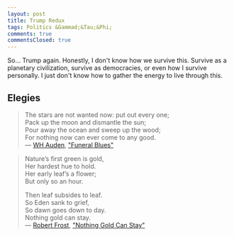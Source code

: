 ```yaml
---
layout: post
title: Trump Redux
tags: Politics &Gammad;&Tau;&Phi;
comments: true
commentsClosed: true
---
```


So&hellip; Trump again.  Honestly, I don't know how we survive this.  Survive as a
planetary civilization, survive as democracies, or even how I survive personally.  I just
don't know how to gather the energy to live through this.  

## Elegies  

> The stars are not wanted now: put out every one;  
> Pack up the moon and dismantle the sun;  
> Pour away the ocean and sweep up the wood;  
> For nothing now can ever come to any good.  
>  &mdash; [WH Auden](https://en.wikipedia.org/wiki/W._H._Auden), ["Funeral Blues"](https://allpoetry.com/funeral-blues)  

> Nature’s first green is gold,  
> Her hardest hue to hold.  
> Her early leaf’s a flower;  
> But only so an hour.  
>  
> Then leaf subsides to leaf.  
> So Eden sank to grief,  
> So dawn goes down to day.  
> Nothing gold can stay.  
>  &mdash; [Robert Frost](https://en.wikipedia.org/wiki/Robert_Frost), ["Nothing Gold Can Stay"](https://poets.org/poem/nothing-gold-can-stay)  
